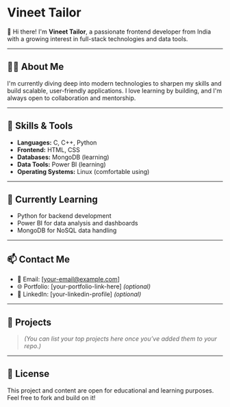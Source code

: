 # Vineet Tailor

👋 Hi there! I'm **Vineet Tailor**, a passionate frontend developer from India with a growing interest in full-stack technologies and data tools.

---

## 👨‍💻 About Me

I'm currently diving deep into modern technologies to sharpen my skills and build scalable, user-friendly applications. I love learning by building, and I'm always open to collaboration and mentorship.

---

## 🚀 Skills & Tools

- **Languages:** C, C++, Python  
- **Frontend:** HTML, CSS  
- **Databases:** MongoDB (learning)  
- **Data Tools:** Power BI (learning)  
- **Operating Systems:** Linux (comfortable using)

---

## 🌱 Currently Learning

- Python for backend development
- Power BI for data analysis and dashboards
- MongoDB for NoSQL data handling

---

## 📫 Contact Me

- 📧 Email: [your-email@example.com]
- 🌐 Portfolio: [your-portfolio-link-here] *(optional)*
- 💼 LinkedIn: [your-linkedin-profile] *(optional)*

---

## 📁 Projects

> *(You can list your top projects here once you’ve added them to your repo.)*

---

## 📜 License

This project and content are open for educational and learning purposes. Feel free to fork and build on it!

